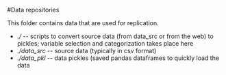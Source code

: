 #Data repositories

This folder contains data that are used for replication.

- *./* -- scripts to convert source data (from data_src or from the web) to pickles; variable selection and categorization takes place here
- *./data_src* -- source data (typically in csv format)
- *./data_pkl* -- data pickles (saved pandas dataframes to quickly load the data
